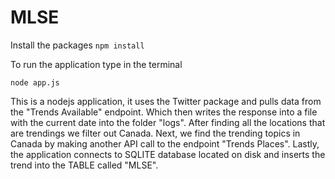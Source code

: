 # MLSE
Install the packages
`npm install`

To run the application type in the terminal

`node app.js`

This is a nodejs application, it uses the Twitter package and pulls data from the "Trends Available" endpoint. Which then writes the response into a file with the current date into the folder "logs". After finding all the locations that are trendings we filter out Canada. Next, we find the trending topics in Canada by making another API call to the endpoint "Trends Places". Lastly, the application connects to SQLITE database located on disk and inserts the trend into the TABLE called "MLSE".